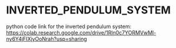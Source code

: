 # INVERTED_PENDULUM_SYSTEM
python code link for the inverted pendulum system:
https://colab.research.google.com/drive/1Rln0c7YORMVwMl-ny6Y4jFIXjyOoNrah?usp=sharing
